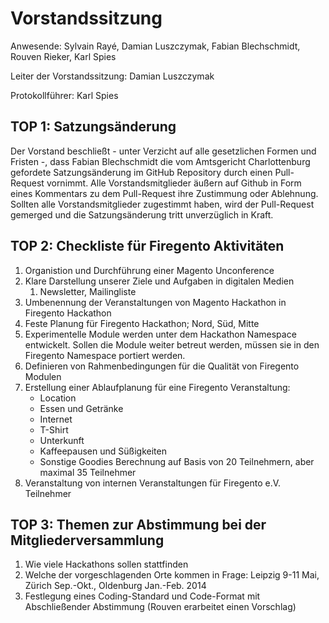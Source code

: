 ﻿Vorstandssitzung
================

Anwesende: Sylvain Rayé, Damian Luszczymak, Fabian Blechschmidt, Rouven Rieker, Karl Spies

Leiter der Vorstandssitzung: Damian Luszczymak

Protokollführer: Karl Spies

TOP 1: Satzungsänderung
--------------------------

Der Vorstand beschließt - unter Verzicht auf alle gesetzlichen Formen und Fristen -, dass Fabian Blechschmidt die vom Amtsgericht Charlottenburg
gefordete Satzungsänderung im GitHub Repository durch einen Pull-Request vornimmt. Alle Vorstandsmitglieder
äußern auf Github in Form eines Kommentars zu dem Pull-Request ihre Zustimmung oder Ablehnung. Sollten alle
Vorstandsmitglieder zugestimmt haben, wird der Pull-Request gemerged und die Satzungsänderung tritt unverzüglich in Kraft.

TOP 2: Checkliste für Firegento Aktivitäten
----------------------------------------------

1. Organistion und Durchführung einer Magento Unconference
2. Klare Darstellung unserer Ziele und Aufgaben in digitalen Medien
	1. Newsletter, Mailingliste
3. Umbenennung der Veranstaltungen von Magento Hackathon in Firegento Hackathon
4. Feste Planung für Firegento Hackathon; Nord, Süd, Mitte
5. Experimentelle Module werden unter dem Hackathon Namespace entwickelt.
   Sollen die Module weiter betreut werden, müssen sie in den Firegento Namespace portiert werden.
6. Definieren von Rahmenbedingungen für die Qualität von Firegento Modulen
7. Erstellung einer Ablaufplanung für eine Firegento Veranstaltung:
	* Location
	* Essen und Getränke
	* Internet
	* T-Shirt
	* Unterkunft
	* Kaffeepausen und Süßigkeiten
	* Sonstige Goodies
	Berechnung auf Basis von 20 Teilnehmern, aber maximal 35 Teilnehmer
8. Veranstaltung von internen Veranstaltungen für Firegento e.V. Teilnehmer


TOP 3: Themen zur Abstimmung bei der Mitgliederversammlung
-------------------------------------------------------------

1. Wie viele Hackathons sollen stattfinden
2. Welche der vorgeschlagenden Orte kommen in Frage: Leipzig 9-11 Mai, Zürich Sep.-Okt., Oldenburg Jan.-Feb. 2014
3. Festlegung eines Coding-Standard und Code-Format mit Abschließender Abstimmung (Rouven erarbeitet einen Vorschlag)
